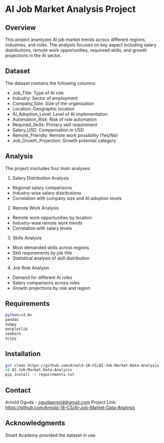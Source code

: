 # AI Job Market Analysis Project

## Overview
This project ananlyzes AI job market trends acrocc different regions, industries, and roles. The analysis focuses on key aspect including salary distributions, remote work opportunities, requireed skills, and growth projections in the AI sector.

## Dataset
The dataset contains the following columns:

- Job_Title: Type of AI role
- Industry: Sector of employment
- Company_Size: Size of the organization
- Location: Geographic location
- AI_Adoption_Level: Level of AI implementation
- Automation_Risk: Risk of role automation
- Required_Skills: Primary skill requirement
- Salary_USD: Compensation in USD
- Remote_Friendly: Remote work possibility (Yes/No)
- Job_Growth_Projection: Growth potential category

## Analysis
The project inscludes four main analyses:

1. Salary Distribution Analysis
- Regional salary comparisons
- Industry-wise salary distributions
- Correlation with company size and AI adoption levels

2. Remote Work Analysis
- Remote work opportunities by location
- Industry-wise remote work trends
- Correlation with salary levels

3. Skills Analysis
- Most demanded skills across regions
- Skill requirements by job title
- Statistical analysis of skill distribution

4. Job Role Analysis
- Demand for different AI roles
- Salary comparisons across roles
- Growth projections by role and region

## Requirements
```bash
python==3.8+
pandas
numpy
matplotlib
seaborn
scipy
```

## Installation
```bash
git clone https://github.com/Arnold-18-CS/AI-Job-Market-Data-Analysis
cd AI-Job-Market-Data-Analysis
pip install -r requirements.txt
```

## Contact
Arnold Oguda - ogudaarnold@gmail.com 
Project Link: https://github.com/Arnold-18-CS/AI-Job-Market-Data-Analysis

## Acknowledgments
Smart Academy provided the dataset in use.



